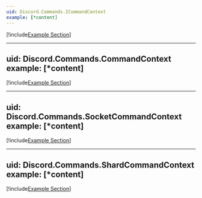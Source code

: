 ```yaml
---
uid: Discord.Commands.ICommandContext
example: [*content]
---
```


[!include[Example Section](ICommandContext.Inclusion.md)]

---
uid: Discord.Commands.CommandContext
example: [*content]
---

[!include[Example Section](ICommandContext.Inclusion.md)]

---
uid: Discord.Commands.SocketCommandContext
example: [*content]
---

[!include[Example Section](ICommandContext.Inclusion.md)]

---
uid: Discord.Commands.ShardCommandContext
example: [*content]
---

[!include[Example Section](ICommandContext.Inclusion.md)]